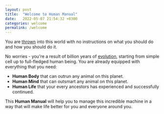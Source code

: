 ```yaml
---
layout: post
title:  "Welcome to Human Manual"
date:   2022-05-07 21:54:32 +0300
categories: welcome
permalink: /welcome
---
```

 
You are [thrown](https://en.wikipedia.org/wiki/Thrownness) into this world with no instructions on what you should do and how you should do it.

No worries - you're a result of billion years of [evolution](https://en.wikipedia.org/wiki/Evolution), starting from simple cell up to full-fledged human being.
You are already equipped with everything that you need:
- **Human Body** that can outrun any animal on this planet.
- **Human Mind** that can outsmart any animal on this planet.
- **Human Life** that your every ancestors has experienced and successfully continued.

This **Human Manual** will help you to manage this incredible machine in a way that will make life better for you and everyone around you. 


